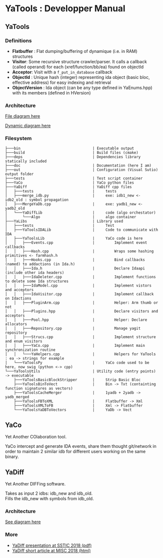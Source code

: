 # YaTools : Developper Manual




## YaTools

### Definitions

* __Flatbuffer__ : Flat dumping/buffering of dynamique (i.e. in RAM) structures
* __Visitor__: Some recursive structure crawler/parser. It calls a callback (called operand) for each (xref/function/bb/ea) found on objectId
* __Acceptor__: Visit with a `f_put_in_database` callback
* __ObjectId__ : Unique hash (integer) representing ida object (basic bloc, effective address) for easy indexing and retrieval
* __ObjectVersion__ : Ida object (can be any type defined in YaEnums.hpp) with its members (defined in HVersion) 

### Architecture

[File diagram here](./img/architecture_yatool.svg)

[Dynamic diagram here](./img/dynamic_yatool.jpg)

### Filesystem

```
├───bin                                 | Executable output
├───build                               | Build files (cmake)
├───deps                                | Dependencies library statically included
├───doc                                 | Documentation (here I am)
├───out                                 | Configuration (Visual Sutio) output folder
├───tests                               | Test script container
├───YaCo                                | YaCo python files
├───YaDiff                              | YaDiff cpp files
│   ├───tests                           |     tests
│   ├───merge_idb.py                    |     exe: idb1_new <- idb2_old : symbol propagation
│   ├───MergeYaDb.cpp                   |     exe: yadb1_new <- yadb2_old
│   └───YaDiffLib                       |     code (algo orchestator)
│       └───Algo                        |     algo container
├───YaLibs                              | Library used
│   ├───tests                           |     Test 
│   ├───YaToolsIDALib                   |     Code to communicate with IDA
│   ├───YaToolsLib                      |     YaCo code is here
│   │   ├───Events.cpp                  |         Implement event callbacks
│   │   ├───Hash.cpp                    |         Wraps some hashing primitives <- farmhash.h
│   │   ├───Hooks.cpp                   |         Bind callbacks (named) to addactions (in Ida.h)
│   │   ├───Ida.h                       |         Declare Idaapi (include other ida headers)
│   │   ├───IdaDeleter.cpp              |         Implement functions to delete some Ida structures
│   │   ├───IdaModel.cpp                |         Implement vistors and acceptors
│   │   ├───IdaVisitor.cpp              |         Implement callback on Idactions
│   │   ├───PluginArm.cpp               |         Helper: Arm thumb or not
│   │   ├───Plugins.hpp                 |         Declare visitors and acceptors
│   │   ├───Pool.hpp                    |         Helper: Declare allocators
│   │   ├───Repository.cpp              |         Manage yagit repository
│   │   ├───Strucs.cpp                  |         Implement structure and enum visitors
│   │   ├───YaCo.cpp                    |         Implement main synchronization routine
│   │   └───YaHelpers.cpp               |         Helpers for YaTools : ea -> strings for example
│   └───YaToolsPy                       |     YaCo code used to be here, now swig (python <-> cpp)
└───YaToolsUtils                        | Utility code (entry points) -> executable
    ├───YaToolsBasicBlockStripper       |     Strip Basic Bloc
    ├───YaToolsBinToVect                |     Bin -> Txt (containting function signatures as vectors)
    ├───YaToolsCacheMerger              |     1yadb + 2yadb -> yadb_merged
    ├───YaToolsFBToXML                  |     Flatbuffer -> Xml
    ├───YaToolsXMLToFB                  |     Xml -> Flatbuffer
    └───YaToolsYaDBToVectors            |     YaDb -> Vect
```

## YaCo

Yet Another COlaboration tool.

YaCo intercept and generate IDA events, share them thought git/network in order to maintain 2 similar idb for different users working on the same binary.


## YaDiff

Yet Another DIFFing software.

Takes as input 2 idbs: idb_new and idb_old.  
Fills the idb_new with symbols from idb_old.

### Architecture

[See diagram here](./img/architecture_yadiff.svg)

### More

* [YaDiff presentation at SSTIC 2018 (pdf)](presentation/2018_yadiff_sstic_presentation.pdf)
* [YaDiff short article at MISC 2018 (html)](presentation/2018_misc.htm)
